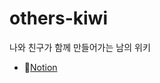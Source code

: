 # others-kiwi
나와 친구가 함께 만들어가는 남의 위키

- 📔[Notion](https://www.notion.so/Other-s-Kiwi-cb0227ebc7554494927a7a21ac7eea51)
